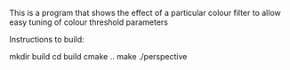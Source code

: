 This is a program that shows the effect of a particular colour filter to allow easy tuning of colour threshold parameters

Instructions to build:

mkdir build
cd build
cmake ..
make
./perspective
